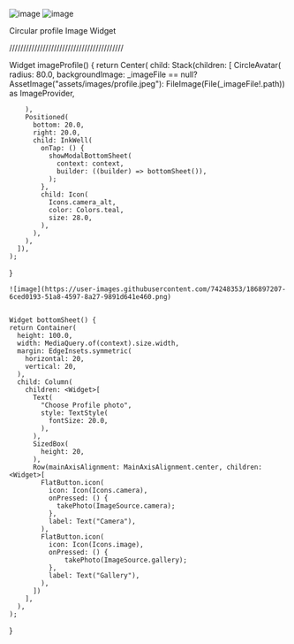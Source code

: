 


![image](https://user-images.githubusercontent.com/74248353/186896600-121a13fb-99c2-49d9-a87c-c16e9f4c3637.png)
![image](https://user-images.githubusercontent.com/74248353/186897339-42d57ec2-ec53-4863-a172-4ed6decb8d0c.png)












Circular profile Image  Widget






/////////////////////////////////////////

Widget imageProfile() {
    return Center(
      child: Stack(children: <Widget>[
        CircleAvatar(
          radius: 80.0,
           backgroundImage: _imageFile == null?
           AssetImage("assets/images/profile.jpeg"):
           FileImage(File(_imageFile!.path)) as ImageProvider,

        ),
        Positioned(
          bottom: 20.0,
          right: 20.0,
          child: InkWell(
            onTap: () {
              showModalBottomSheet(
                context: context,
                builder: ((builder) => bottomSheet()),
              );
            },
            child: Icon(
              Icons.camera_alt,
              color: Colors.teal,
              size: 28.0,
            ),
          ),
        ),
      ]),
    );
    
  }
    
    
    
    
    
    
    
    
    
    
    
    
    
    ![image](https://user-images.githubusercontent.com/74248353/186897207-6ced0193-51a8-4597-8a27-9891d641e460.png)

    
    Widget bottomSheet() {
    return Container(
      height: 100.0,
      width: MediaQuery.of(context).size.width,
      margin: EdgeInsets.symmetric(
        horizontal: 20,
        vertical: 20,
      ),
      child: Column(
        children: <Widget>[
          Text(
            "Choose Profile photo",
            style: TextStyle(
              fontSize: 20.0,
            ),
          ),
          SizedBox(
            height: 20,
          ),
          Row(mainAxisAlignment: MainAxisAlignment.center, children: <Widget>[
            FlatButton.icon(
              icon: Icon(Icons.camera),
              onPressed: () {
                takePhoto(ImageSource.camera);
              },
              label: Text("Camera"),
            ),
            FlatButton.icon(
              icon: Icon(Icons.image),
              onPressed: () {
                  takePhoto(ImageSource.gallery);
              },
              label: Text("Gallery"),
            ),
          ])
        ],
      ),
    );
  }

